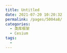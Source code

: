 ```yaml
---
title: Untitled
date: 2021-07-20 10:20:32
permalink: /pages/5004a8/
categories:
  - 类库框架
  - Cesium
tags:
  - 
---
```

